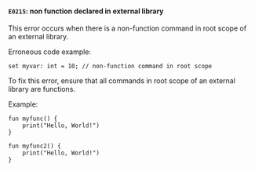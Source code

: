 #### `E0215`: non function declared in external library

This error occurs when there is a non-function command in root scope of an external library.

Erroneous code example:

``` in mylib.boxx
set myvar: int = 10; // non-function command in root scope
```

To fix this error, ensure that all commands in root scope of an external library are functions.

Example:

``` in mylib.boxx
fun myfunc() {
    print("Hello, World!")
}

fun myfunc2() {
    print("Hello, World!")
}
```
